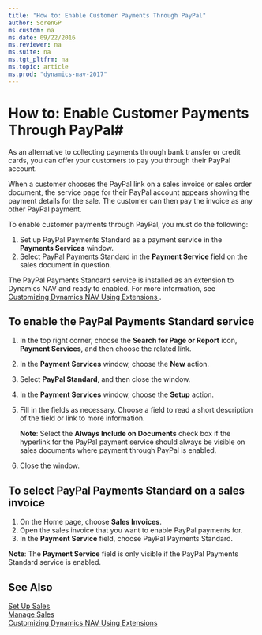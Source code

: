 ```yaml
---
title: "How to: Enable Customer Payments Through PayPal"
author: SorenGP
ms.custom: na
ms.date: 09/22/2016
ms.reviewer: na
ms.suite: na
ms.tgt_pltfrm: na
ms.topic: article
ms.prod: "dynamics-nav-2017"
---
```


# How to: Enable Customer Payments Through PayPal#
As an alternative to collecting payments through bank transfer or credit cards, you can offer your customers to pay you through their PayPal account.

When a customer chooses the PayPal link on a sales invoice or sales order document, the service page for their PayPal account appears showing the payment details for the sale. The customer can then pay the invoice as any other PayPal payment.

To enable customer payments through PayPal, you must do the following:

1. Set up PayPal Payments Standard as a payment service in the **Payments Services** window.
2. Select PayPal Payments Standard in the **Payment Service** field on the sales document in question.

The PayPal Payments Standard service is installed as an extension to Dynamics NAV and ready to enabled. For more information, see [Customizing Dynamics NAV Using Extensions ](ui-extensions.md).

## To enable the PayPal Payments Standard service
1. In the top right corner, choose the **Search for Page or Report** icon, **Payment Services**, and then choose the related link.  
2. In the **Payment Services** window, choose the **New** action.
3. Select **PayPal Standard**, and then close the window.
4. In the **Payment Services** window, choose the **Setup** action.
5. Fill in the fields as necessary. Choose a field to read a short description of the field or link to more information.

    **Note**: Select the **Always Include on Documents** check box if the hyperlink for the PayPal payment service should always be visible on sales documents where payment through PayPal is enabled.

6. Close the window.

## To select PayPal Payments Standard on a sales invoice
1. On the Home page, choose **Sales Invoices**.
2. Open the sales invoice that you want to enable PayPal payments for.
3. In the **Payment Service** field, choose PayPal Payments Standard.

**Note**: The **Payment Service** field is only visible if the PayPal Payments Standard service is enabled.   

## See Also  
[Set Up Sales](sales-setup-sales.md)  
[Manage Sales](sales-manage-sales.md)  
[Customizing Dynamics NAV Using Extensions](ui-extensions.md)
